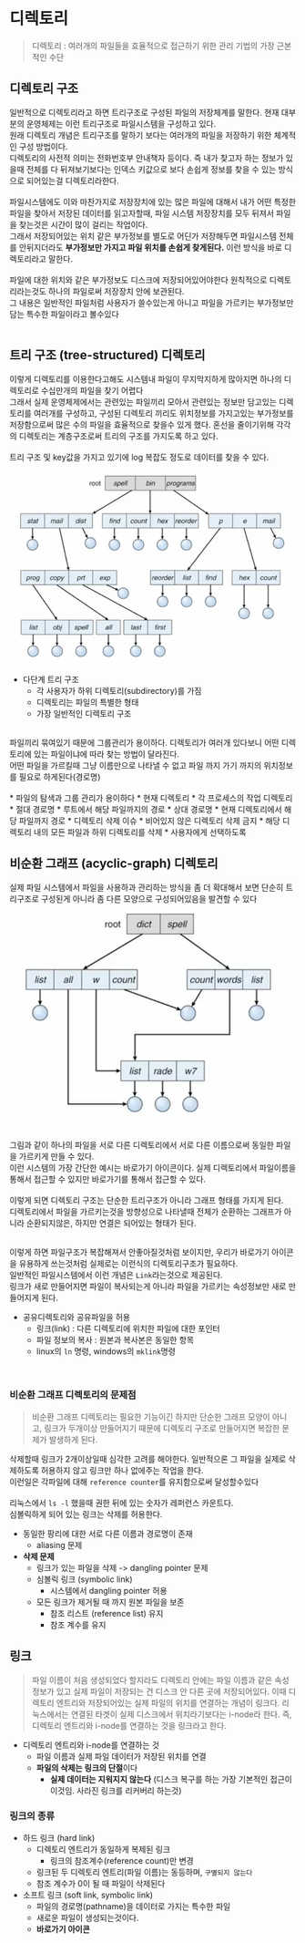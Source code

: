 # 디렉토리
> 디렉토리 : 여러개의 파일들을 효율적으로 접근하기 위한 관리 기법의 가장 근본적인 수단

## 디렉토리 구조
일반적으로 디렉토리라고 하면 트리구조로 구성된 파일의 저장체계를 말한다. 현재 대부분의 운영체제는 이런 트리구조로 파일시스템을 구성하고 있다. <br/>
원래 디렉토리 개념은 트리구조를 말하기 보다는 여러개의 파일을 저장하기 위한 체계적인 구성 방법이다.<br/>
디렉토리의 사전적 의미는 전화번호부 안내책자 등이다. 즉 내가 찾고자 하는 정보가 있을때 전체를 다 뒤져보기보다는 인덱스 키값으로 보다 손쉽게 정보를 찾을 수 있는 방식으로 되어있는걸 디렉토리라한다.<br/>
<br/>
파일시스템에도 이와 마찬가지로 저장장치에 있는 많은 파일에 대해서 내가 어떤 특정한 파일을 찾아서 저장된 데이터를 읽고자할때, 파일 시스템 저장장치를 모두 뒤져서 파일을 찾는것은 시간이 많이 걸리는 작업이다.<br/>
그래서 저장되어있는 위치 같은 부가정보를 별도로 어딘가 저장해두면 파일시스템 전체를 안뒤지더라도 **부가정보만 가지고 파일 위치를 손쉽게 찾게된다.** 이런 방식을 바로 디렉토리라고 말한다.<br/>
<br/>
파일에 대한 위치와 같은 부가정보도 디스크에 저장되어있어야한다 원칙적으로 디렉토리라는것도 하나의 파일로써 저장장치 안에 보관된다.<br/> 
그 내용은 일반적인 파일처럼 사용자가 쓸수있는게 아니고 파일을 가르키는 부가정보만 담는 특수한 파일이라고 볼수있다
<br/>
<br/>

## 트리 구조 (tree-structured) 디렉토리
이렇게 디렉토리를 이용한다고해도 시스템내 파일이 무지막지하게 많아지면 하나의 디렉토리로 수십만개의 파일을 찾기 어렵다<br/>
그래서 실제 운영체제에서는 관련있는 파일끼리 모아서 관련있는 정보만 담고있는 디렉토리를 여러개를 구성하고, 구성된 디렉토리 끼리도 위치정보를 가지고있는 부가정보를 저장함으로써 많은 수의 파일을 효율적으로 찾을수 있게 했다.
혼선을 줄이기위해 각각의 디렉토리는 계층구조로써 트리의 구조를 가지도록 하고 있다.<br/>
<br/>
트리 구조 및 key값을 가지고 있기에 log 복잡도 정도로 데이터를 찾을 수 있다.<br/>

![tree](../images/lec7/tree.png)
* 다단계 트리 구조
  * 각 사용자가 하위 디렉토리(subdirectory)를 가짐
  * 디렉토리는 파일의 특별한 형태
  * 가장 일반적인 디렉토리 구조
  
<br/>
파일끼리 묶여있기 때문에 그룹관리가 용이하다. 디렉토리가 여러개 있다보니 어떤 디렉토리에 있는 파일이냐에 따라 찾는 방법이 달라진다.<br/>
어떤 파일을 가르킬때 그냥 이름만으로 나타낼 수 없고 파일 까지 가기 까지의 위치정보를 필요로 하게된다(경로명)<br/>
<br/>
* 파일의 탐색과 그룹 관리가 용이하다
* 현재 디렉토리
  * 각 프로세스의 작업 디렉토리
* 절대 경로명
  * 루트에서 해당 파일까지의 경로
* 상대 경로명
  * 현재 디렉토리에서 해당 파일까지 경로
* 디렉토리 삭제 이슈
  * 비어있지 않은 디렉토리 삭제 금지
  * 해당 디렉토리 내의 모든 파일과 하위 디렉토리를 삭제
  * 사용자에게 선택하도록 

<br/>

## 비순환 그래프 (acyclic-graph) 디렉토리
실제 파일 시스템에서 파일을 사용하과 관리하는 방식을 좀 더 확대해서 보면 단순히 트리구조로 구성된게 아니라 좀 다른 모양으로 구성되어있음을 발견할 수 있다 <br/>
![acylic-graph](../images/lec7/acylic.png)

그림과 같이 하나의 파일을 서로 다른 디렉토리에서 서로 다른 이름으로써 동일한 파일을 가르키게 만들 수 있다. <br/>
이런 시스템의 가장 간단한 예시는 바로가기 아이콘이다. 실제 디렉토리에서 파일이름을 통해서 접근할 수 있지만 바로가기를 통해서 접근할 수 있다.<br/>
<br/>
이렇게 되면 디렉토리 구조는 단순한 트리구조가 아니라 그래프 형태를 가지게 된다.<br/>
디렉토리에서 파일을 가르키는것을 방향성으로 나타낼때 전체가 순환하는 그래프가 아니라 순환되지않은, 하지만 연결은 되어있는 형태가 된다.<br/><br/>

이렇게 하면 파일구조가 복잡해져서 안좋아질것처럼 보이지만, 우리가 바로가기 아이콘을 유용하게 쓰는것처럼 실제로는 이런식의 디렉토리구조가 필요하다.<br/>
일반적인 파일시스템에서 이런 개념은 `Link`라는것으로 제공된다.<br/>
링크가 새로 만들어지면 파일이 복사되는게 아니라 파일을 가르키는 속성정보만 새로 만들어지게 된다.
<br/> 
* 공유디렉토리와 공유파일을 허용
  * 링크(link) : 다른 디렉토리에 위치한 파일에 대한 포인터
  * 파일 정보의 복사 : 원본과 복사본은 동일한 항목
  * linux의 `ln` 명령, windows의 `mklink`명령
  
<br/>
  
### 비순환 그래프 디렉토리의 문제점
> 비순환 그래프 디렉토리는 필요한 기능이긴 하지만 단순한 그래프 모양이 아니고, 링크가 두개이상 만들어지기 때문에 디렉토리 구조로 만들어지면 복잡한 문제가 발생하게 된다.

삭제할때 링크가 2개이상일때 심각한 고려를 해야한다. 일반적으론 그 파일을 실제로 삭제하도록 허용하지 않고 링크만 하나 없에주는 작업을 한다.<br/>
이런일은 각파일에 대해 `reference counter`를 유지함으로써 달성할수있다<br/>
<br/>
리눅스에서 `ls -l` 했을때 권한 뒤에 있는 숫자가 레퍼런스 카운트다.<br/>
심볼릭하게 되어 있는 링크는 삭제를 허용한다.

* 동일한 팡리에 대한 서로 다른 이름과 경로명이 존재
  * aliasing 문제
* **삭제 문제**
  * 링크가 있는 파일을 삭제 -> dangling pointer 문제
  * 심볼릭 링크 (symbolic link)
    * 시스템에서 dangling pointer 허용
  * 모든 링크가 제거될 때 까지 원본 파일을 보존
    * 참조 리스트 (reference list) 유지
    * 참조 계수를 유지

## 링크 
> 파일 이름이 처음 생성되었다 할지라도 디렉토리 안에는 파일 이름과 같은 속성정보가 있고 실제 파일이 저장되는 건 디스크 안 다른 곳에 저장되어있다.
> 이때 디렉토리 엔트리와 저장되어있는 실제 파일의 위치를 연결하는 개념이 링크다.
> 리눅스에서는 연결된 타겟이 실제 디스크에서 위치라기보다는 i-node라 한다. 
> 즉, 디렉토리 엔트리와 i-node를 연결하는 것을 링크라고 한다.
* 디렉토리 엔트리와 i-node를 연결하는 것
  * 파일 이름과 실제 파일 데이터가 저장된 위치를 연결
  * **파일의 삭제는 링크의 단절**이다
    * __실제 데이터는 지워지지 않는다__ (디스크 복구를 하는 가장 기본적인 접근이 이것임. 사라진 링크를 리커버리 하는것)

### 링크의 종류
* 하드 링크 (hard link)
  * 디렉토리 엔트리가 동일하게 복제된 링크
    * 링크의 참조계수(reference count)만 변경
  * 링크된 두 디렉토리 엔트리(파일 이름)는 동등하며, `구별되지 않는다`
  * 참조 계수가 0이 될 때 파일이 삭제된다
* 소프트 링크 (soft link, symbolic link)
  * 파일의 경로명(pathname)을 데이터로 가지는 특수한 파일
  * 새로운 파일이 생성되는것이다. 
  * **바로가기 아이콘**
  
